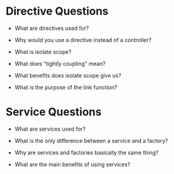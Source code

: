 # Directive Questions

* What are directives used for?

* Why would you use a directive instead of a controller?

* What is isolate scope?

* What does "tightly coupling" mean?

* What benefits does isolate scope give us?

* What is the purpose of the link function?

# Service Questions

* What are services used for?

* What is the only difference between a service and a factory?

* Why are services and factories basically the same thing?

* What are the main benefits of using services?
